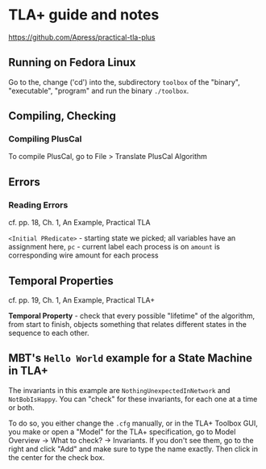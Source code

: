 # TLA+ guide and notes

https://github.com/Apress/practical-tla-plus

## Running on Fedora Linux

Go to the, change ('cd') into the, subdirectory `toolbox` of the "binary", "executable", "program" and run the binary `./toolbox`.

## Compiling, Checking

### Compiling PlusCal

To compile PlusCal, go to File > Translate PlusCal Algorithm

## Errors

### Reading Errors

cf. pp. 18, Ch. 1, An Example, Practical TLA

`<Initial PRedicate>` - starting state we picked; all variables have an assignment here,
`pc` - current label each process is on
`amount` is corresponding wire amount for each process

## Temporal Properties

cf. pp. 19, Ch. 1, An Example, Practical TLA+

**Temporal Property** - check that every possible "lifetime" of the algorithm, from start to finish, objects something that relates different states in the sequence to each other.

## MBT's `Hello World` example for a State Machine in TLA+

The invariants in this example are `NothingUnexpectedInNetwork` and `NotBobIsHappy`. You can "check" for these invariants, for each one at a time or both.

To do so, you either change the `.cfg` manually, or in the TLA+ Toolbox GUI, you make or open a "Model" for the TLA+ specification, go to Model Overview -> What to check? -> Invariants. If you don't see them, go to the right and click "Add" and make sure to type the name exactly. Then click in the center for the check box.

